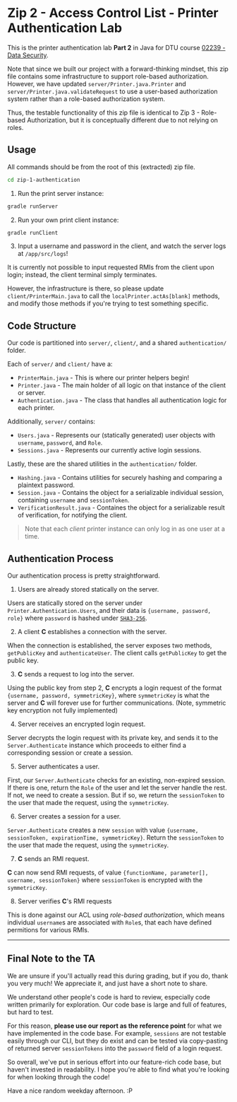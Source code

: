 # Zip 2 - Access Control List - Printer Authentication Lab

This is the printer authentication lab **Part 2** in Java for DTU course [02239 - Data Security](https://kurser.dtu.dk/course/02239).

Note that since we built our project with a forward-thinking mindset, this zip file contains some infrastructure to support role-based authorization. However, we have updated `server/Printer.java.Printer` and `server/Printer.java.validateRequest` to use a user-based authorization system rather than a role-based authorization system.

Thus, the testable functionality of this zip file is identical to Zip 3 - Role-based Authorization, but it is conceptually different due to not relying on roles.

## Usage

All commands should be from the root of this (extracted) zip file.

```bash
cd zip-1-authentication
```

1. Run the print server instance:

```bash
gradle runServer
```

2. Run your own print client instance:

```bash
gradle runClient
```

3. Input a username and password in the client, and watch the server logs at `/app/src/logs`!

It is currently not possible to input requested RMIs from the client upon login; instead, the client terminal simply terminates.

However, the infrastructure is there, so please update `client/PrinterMain.java` to call the `localPrinter.actAs[blank]` methods, and modify those methods if you're trying to test something specific.

## Code Structure

Our code is partitioned into `server/`, `client/`, and a shared `authentication/` folder.

Each of `server/` and `client/` have a:

- `PrinterMain.java` - This is where our printer helpers begin!
- `Printer.java` - The main holder of all logic on that instance of the client or server.
- `Authentication.java` - The class that handles all authentication logic for each printer.

Additionally, `server/` contains:

- `Users.java` - Represents our (statically generated) user objects with `username`, `password`, and `Role`.
- `Sessions.java` - Represents our currently active login sessions.

Lastly, these are the shared utilities in the `authentication/` folder.

- `Hashing.java` - Contains utilities for securely hashing and comparing a plaintext password.
- `Session.java` - Contains the object for a serializable individual session, containing `username` and `sessionToken`.
- `VerificationResult.java` - Containes the object for a serializable result of verification, for notifying the client.

> Note that each _client_ printer instance can only log in as one user at a time.

## Authentication Process

Our authentication process is pretty straightforward.

1. Users are already stored statically on the server.

Users are statically stored on the server under `Printer.Authentication.Users`, and their data is `{username, password, role}` where `password` is hashed under [`SHA3-256`](https://emn178.github.io/online-tools/sha3_256.html).

2. A client **C** establishes a connection with the server.

When the connection is established, the server exposes two methods, `getPublicKey` and `authenticateUser`. The client calls `getPublicKey` to get the public key.

3. **C** sends a request to log into the server.

Using the public key from step 2, **C** encrypts a login request of the format `{username, password, symmetricKey}`, where `symmetricKey` is what the server and **C** will forever use for further communications. (Note, symmetric key encryption not fully implemented)

4. Server receives an encrypted login request.

Server decrypts the login request with its private key, and sends it to the `Server.Authenticate` instance which proceeds to either find a corresponding session or create a session.

5. Server authenticates a user.

First, our `Server.Authenticate` checks for an existing, non-expired session. If there is one, return the `Role` of the user and let the server handle the rest. If not, we need to create a session. But if so, we return the `sessionToken` to the user that made the request, using the `symmetricKey`.

6. Server creates a session for a user.

`Server.Authenticate` creates a new `session` with value `{username, sessionToken, expirationTime, symmetricKey}`. Return the `sessionToken` to the user that made the request, using the `symmetricKey`.

7. **C** sends an RMI request.

**C** can now send RMI requests, of value `{functionName, parameter[], username, sessionToken}` where `sessionToken` is encrypted with the `symmetricKey`.

8. Server verifies **C**'s RMI requests

This is done against our ACL using _role-based authorization_, which means individual `username`s are associated with `Role`s, that each have defined permitions for various RMIs.

---

## Final Note to the TA

We are unsure if you'll actually read this during grading, but if you do, thank you very much! We appreciate it, and just have a short note to share.

We understand other people's code is hard to review, especially code written primarily for exploration. Our code base is large and full of features, but hard to test.

For this reason, **please use our report as the reference point** for what we have implemented in the code base. For example, `sessions` are not testable easily through our CLI, but they do exist and can be tested via copy-pasting of returned server `sessionTokens` into the `password` field of a login request.

So overall, we've put in serious effort into our feature-rich code base, but haven't invested in readability. I hope you're able to find what you're looking for when looking through the code!

Have a nice random weekday afternoon. :P
